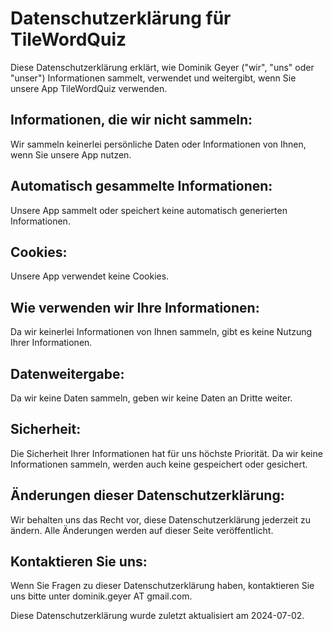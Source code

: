 # Datenschutzerklärung für TileWordQuiz

Diese Datenschutzerklärung erklärt, wie Dominik Geyer ("wir", "uns" oder "unser") Informationen sammelt, verwendet und weitergibt, wenn Sie unsere App TileWordQuiz verwenden.

## Informationen, die wir nicht sammeln:
Wir sammeln keinerlei persönliche Daten oder Informationen von Ihnen, wenn Sie unsere App nutzen.

## Automatisch gesammelte Informationen:
Unsere App sammelt oder speichert keine automatisch generierten Informationen.

## Cookies:
Unsere App verwendet keine Cookies.

## Wie verwenden wir Ihre Informationen:
Da wir keinerlei Informationen von Ihnen sammeln, gibt es keine Nutzung Ihrer Informationen.

## Datenweitergabe:
Da wir keine Daten sammeln, geben wir keine Daten an Dritte weiter.

## Sicherheit:
Die Sicherheit Ihrer Informationen hat für uns höchste Priorität. Da wir keine Informationen sammeln, werden auch keine gespeichert oder gesichert.

## Änderungen dieser Datenschutzerklärung:
Wir behalten uns das Recht vor, diese Datenschutzerklärung jederzeit zu ändern. Alle Änderungen werden auf dieser Seite veröffentlicht.

## Kontaktieren Sie uns:
Wenn Sie Fragen zu dieser Datenschutzerklärung haben, kontaktieren Sie uns bitte unter dominik.geyer AT gmail.com.

Diese Datenschutzerklärung wurde zuletzt aktualisiert am 2024-07-02.
